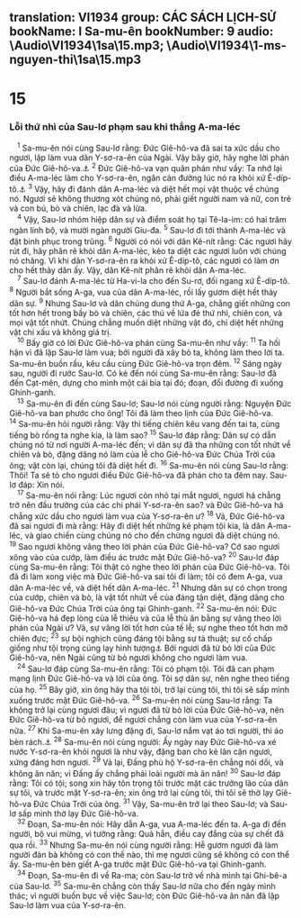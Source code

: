 translation: VI1934
group: CÁC SÁCH LỊCH-SỬ
bookName: I Sa-mu-ên 
bookNumber: 9
audio: \Audio\VI1934\1sa\15.mp3; \Audio\VI1934\1-ms-nguyen-thi\1sa\15.mp3
-------

<div class="title"><h1>15</h1><h3>Lỗi thứ nhì của Sau-lơ phạm sau khi thắng A-ma-léc</h3></div>
<span class="verse 1sa_15_1"> <sup>1</sup> Sa-mu-ên nói cùng Sau-lơ rằng: Đức Giê-hô-va đã sai ta xức dầu cho ngươi, lập làm vua dân Y-sơ-ra-ên của Ngài. Vậy bây giờ, hãy nghe lời phán của Đức Giê-hô-va.<a data-toggle="tooltip" data-placement="bottom" title="1Sa 10:1">⚓</a></span>
<span class="verse 1sa_15_2"><sup>2</sup> Đức Giê-hô-va vạn quân phán như vầy: Ta nhớ lại điều A-ma-léc làm cho Y-sơ-ra-ên, ngăn cản đường lúc nó ra khỏi xứ Ê-díp-tô.<a data-toggle="tooltip" data-placement="bottom" title="Xu 17:8-14; Phu 25:17-19">⚓</a></span>
<span class="verse 1sa_15_3"><sup>3</sup> Vậy, hãy đi đánh dân A-ma-léc và diệt hết mọi vật thuộc về chúng nó. Ngươi sẽ không thương xót chúng nó, phải giết người nam và nữ, con trẻ và con bú, bò và chiên, lạc đà và lừa. <br/></span>
<span class="verse 1sa_15_4"> <sup>4</sup> Vậy, Sau-lơ nhóm hiệp dân sự và điểm soát họ tại Tê-la-im: có hai trăm ngàn lính bộ, và mười ngàn người Giu-đa. </span>
<span class="verse 1sa_15_5"><sup>5</sup> Sau-lơ đi tới thành A-ma-léc và đặt binh phục trong trũng. </span>
<span class="verse 1sa_15_6"><sup>6</sup> Người có nói với dân Kê-nít rằng: Các ngươi hãy rút đi, hãy phân rẽ khỏi dân A-ma-léc, kẻo ta diệt các ngươi luôn với chúng nó chăng. Vì khi dân Y-sơ-ra-ên ra khỏi xứ Ê-díp-tô, các ngươi có làm ơn cho hết thảy dân ấy. Vậy, dân Kê-nít phân rẽ khỏi dân A-ma-léc. <br/></span>
<span class="verse 1sa_15_7"> <sup>7</sup> Sau-lơ đánh A-ma-léc từ Ha-vi-la cho đến Su-rơ, đối ngang xứ Ê-díp-tô. </span>
<span class="verse 1sa_15_8"><sup>8</sup> Người bắt sống A-ga, vua của dân A-ma-léc, rồi lấy gươm diệt hết thảy dân sự. </span>
<span class="verse 1sa_15_9"><sup>9</sup> Nhưng Sau-lơ và dân chúng dung thứ A-ga, chẳng giết những con tốt hơn hết trong bầy bò và chiên, các thú về lứa đẻ thứ nhì, chiên con, và mọi vật tốt nhứt. Chúng chẳng muốn diệt những vật đó, chỉ diệt hết những vật chi xấu và không giá trị. <br/></span>
<span class="verse 1sa_15_10"> <sup>10</sup> Bấy giờ có lời Đức Giê-hô-va phán cùng Sa-mu-ên như vầy: </span>
<span class="verse 1sa_15_11"><sup>11</sup> Ta hối hận vì đã lập Sau-lơ làm vua; bởi người đã xây bỏ ta, không làm theo lời ta. Sa-mu-ên buồn rầu, kêu cầu cùng Đức Giê-hô-va trọn đêm. </span>
<span class="verse 1sa_15_12"><sup>12</sup> Sáng ngày sau, người đi rước Sau-lơ. Có kẻ đến nói cùng Sa-mu-ên rằng: Sau-lơ đã đến Cạt-mên, dựng cho mình một cái bia tại đó; đoạn, đổi đường đi xuống Ghinh-ganh. <br/></span>
<span class="verse 1sa_15_13"> <sup>13</sup> Sa-mu-ên đi đến cùng Sau-lơ; Sau-lơ nói cùng người rằng: Nguyện Đức Giê-hô-va ban phước cho ông! Tôi đã làm theo lịnh của Đức Giê-hô-va. </span>
<span class="verse 1sa_15_14"><sup>14</sup> Sa-mu-ên hỏi người rằng: Vậy thì tiếng chiên kêu vang đến tai ta, cùng tiếng bò rống ta nghe kia, là làm sao? </span>
<span class="verse 1sa_15_15"><sup>15</sup> Sau-lơ đáp rằng: Dân sự có dẫn chúng nó từ nơi người A-ma-léc đến; vì dân sự đã tha những con tốt nhứt về chiên và bò, đặng dâng nó làm của lễ cho Giê-hô-va Đức Chúa Trời của ông; vật còn lại, chúng tôi đã diệt hết đi. </span>
<span class="verse 1sa_15_16"><sup>16</sup> Sa-mu-ên nói cùng Sau-lơ rằng: Thôi! Ta sẽ tỏ cho ngươi điều Đức Giê-hô-va đã phán cho ta đêm nay. Sau-lơ đáp: Xin nói. <br/></span>
<span class="verse 1sa_15_17"> <sup>17</sup> Sa-mu-ên nói rằng: Lúc ngươi còn nhỏ tại mắt ngươi, ngươi há chẳng trở nên đầu trưởng của các chi phái Y-sơ-ra-ên sao? và Đức Giê-hô-va há chẳng xức dầu cho ngươi làm vua của Y-sơ-ra-ên ư? </span>
<span class="verse 1sa_15_18"><sup>18</sup> Vả, Đức Giê-hô-va đã sai ngươi đi mà rằng: Hãy đi diệt hết những kẻ phạm tội kia, là dân A-ma-léc, và giao chiến cùng chúng nó cho đến chừng ngươi đã diệt chúng nó. </span>
<span class="verse 1sa_15_19"><sup>19</sup> Sao ngươi không vâng theo lời phán của Đức Giê-hô-va? Cớ sao ngươi xông vào của cướp, làm điều ác trước mặt Đức Giê-hô-va? </span>
<span class="verse 1sa_15_20"><sup>20</sup> Sau-lơ đáp cùng Sa-mu-ên rằng: Tôi thật có nghe theo lời phán của Đức Giê-hô-va. Tôi đã đi làm xong việc mà Đức Giê-hô-va sai tôi đi làm; tôi có đem A-ga, vua dân A-ma-léc về, và diệt hết dân A-ma-léc. </span>
<span class="verse 1sa_15_21"><sup>21</sup> Nhưng dân sự có chọn trong của cướp, chiên và bò, là vật tốt nhứt về của đáng tận diệt, đặng dâng cho Giê-hô-va Đức Chúa Trời của ông tại Ghinh-ganh. </span>
<span class="verse 1sa_15_22"><sup>22</sup> Sa-mu-ên nói: Đức Giê-hô-va há đẹp lòng của lễ thiêu và của lễ thù ân bằng sự vâng theo lời phán của Ngài ư? Vả, sự vâng lời tốt hơn của tế lễ; sự nghe theo tốt hơn mỡ chiên đực; </span>
<span class="verse 1sa_15_23"><sup>23</sup> sự bội nghịch cũng đáng tội bằng sự tà thuật; sự cố chấp giống như tội trọng cúng lạy hình tượng<a data-toggle="tooltip" data-placement="bottom" title="Theo nguyên bổn: Thần thê-ra-phim; ấy là những thần tượng dùng ở trong nhà">⚓</a> Bởi ngươi đã từ bỏ lời của Đức Giê-hô-va, nên Ngài cũng từ bỏ ngươi không cho ngươi làm vua. <br/></span>
<span class="verse 1sa_15_24"> <sup>24</sup> Sau-lơ đáp cùng Sa-mu-ên rằng: Tôi có phạm tội. Tôi đã can phạm mạng lịnh Đức Giê-hô-va và lời của ông. Tôi sợ dân sự, nên nghe theo tiếng của họ. </span>
<span class="verse 1sa_15_25"><sup>25</sup> Bây giờ, xin ông hãy tha tội tôi, trở lại cùng tôi, thì tôi sẽ sấp mình xuống trước mặt Đức Giê-hô-va. </span>
<span class="verse 1sa_15_26"><sup>26</sup> Sa-mu-ên nói cùng Sau-lơ rằng: Ta không trở lại cùng ngươi đâu; vì ngươi đã từ bỏ lời của Đức Giê-hô-va, nên Đức Giê-hô-va từ bỏ ngươi, để ngươi chẳng còn làm vua của Y-sơ-ra-ên nữa. </span>
<span class="verse 1sa_15_27"><sup>27</sup> Khi Sa-mu-ên xây lưng đặng đi, Sau-lơ nắm vạt áo tơi người, thì áo bèn rách.<a data-toggle="tooltip" data-placement="bottom" title="1Sa 28:17; 1Vua 11:30-31">⚓</a></span>
<span class="verse 1sa_15_28"><sup>28</sup> Sa-mu-ên nói cùng người: Ấy ngày nay Đức Giê-hô-va xé nước Y-sơ-ra-ên khỏi ngươi là như vậy, đặng ban cho kẻ lân cận ngươi, xứng đáng hơn ngươi. </span>
<span class="verse 1sa_15_29"><sup>29</sup> Vả lại, Đấng phù hộ Y-sơ-ra-ên chẳng nói dối, và không ăn năn; vì Đấng ấy chẳng phải loài người mà ăn năn! </span>
<span class="verse 1sa_15_30"><sup>30</sup> Sau-lơ đáp rằng: Tôi có tội; song xin hãy tôn trọng tôi trước mặt các trưởng lão của dân sự tôi, và trước mặt Y-sơ-ra-ên; xin ông trở lại cùng tôi, thì tôi sẽ thờ lạy Giê-hô-va Đức Chúa Trời của ông. </span>
<span class="verse 1sa_15_31"><sup>31</sup> Vậy, Sa-mu-ên trở lại theo Sau-lơ; và Sau-lơ sấp mình thờ lạy Đức Giê-hô-va. <br/></span>
<span class="verse 1sa_15_32"> <sup>32</sup> Đoạn, Sa-mu-ên nói: Hãy dẫn A-ga, vua A-ma-léc đến ta. A-ga đi đến người, bộ vui mừng, vì tưởng rằng: Quả hẳn, điều cay đắng của sự chết đã qua rồi. </span>
<span class="verse 1sa_15_33"><sup>33</sup> Nhưng Sa-mu-ên nói cùng người rằng: Hễ gươm ngươi đã làm người đàn bà không có con thế nào, thì mẹ ngươi cũng sẽ không có con thể ấy. Sa-mu-ên bèn giết A-ga trước mặt Đức Giê-hô-va tại Ghinh-ganh. <br/></span>
<span class="verse 1sa_15_34"> <sup>34</sup> Đoạn, Sa-mu-ên đi về Ra-ma; còn Sau-lơ trở về nhà mình tại Ghi-bê-a của Sau-lơ. </span>
<span class="verse 1sa_15_35"><sup>35</sup> Sa-mu-ên chẳng còn thấy Sau-lơ nữa cho đến ngày mình thác; vì người buồn bực về việc Sau-lơ; còn Đức Giê-hô-va ăn năn đã lập Sau-lơ làm vua của Y-sơ-ra-ên. <br/></span>
